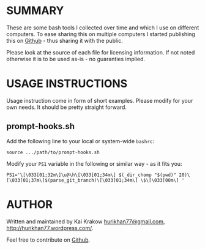 SUMMARY
=======

These are some bash tools I collected over time and which I use on different
computers. To ease sharing this on multiple computers I started publishing
this on [Github][] - thus sharing it with the public.

Please look at the source of each file for licensing information. If not noted
otherwise it is to be used as-is - no guaranties implied.


USAGE INSTRUCTIONS
==================

Usage instruction come in form of short examples. Please modify for your own
needs. It should be pretty straight forward.

prompt-hooks.sh
---------------

Add the following line to your local or system-wide `bashrc`:

    source .../path/to/prompt-hooks.sh

Modify your `PS1` variable in the following or similar way - as it fits you:

    PS1='\[\033[01;32m\]\u@\h\[\033[01;34m\] $(_dir_chomp "$(pwd)" 20)\[\033[01;37m\]$(parse_git_branch)\[\033[01;34m\] \$\[\033[00m\] '


AUTHOR
======

Written and maintained by Kai Krakow <hurikhan77@gmail.com>,
http://hurikhan77.wordpress.com/.

Feel free to contribute on [Github][].

[Github]: http://github.com/kakra/bash-additions "bash-additions on Github"
